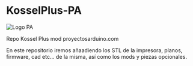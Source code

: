# KosselPlus-PA

![Logo PA](http://tienda.proyectosarduino.com/img/tienda-proyectos-arduino-1418304935.jpg)


Repo Kossel Plus mod proyectosarduino.com

En este repositorio iremos añaadiendo los STL de la impresora, planos, firmware, cad etc... de la misma, 
así como los mods y piezas opcionales.


